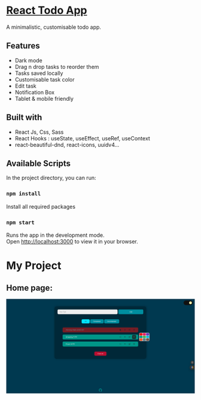 # [React Todo App](https://todo-one-gilt.vercel.app/)
A minimalistic, customisable todo app.




## Features

- Dark mode
- Drag n drop tasks to reorder them
- Tasks saved locally
- Customisable task color
- Edit task
- Notification Box
- Tablet & mobile friendly

## Built with

- React Js, Css, Sass
- React Hooks : useState, useEffect, useRef, useContext
- react-beautiful-dnd, react-icons, uuidv4...

## Available Scripts

In the project directory, you can run:
### `npm install`

Install all required packages

### `npm start`

Runs the app in the development mode.\
Open [http://localhost:3000](http://localhost:3000) to view it in your browser.

# My Project

## Home page:
<img src="src/assets/images/homepageall.png" alt="Geolocation" width="700" />


